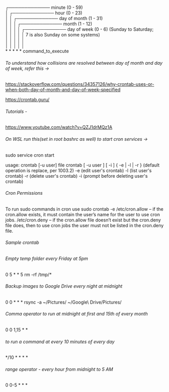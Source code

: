  ┌───────────── minute (0 - 59) 
 <br/>│ ┌───────────── hour (0 - 23)
<br/> │ │ ┌───────────── day of month (1 - 31)
<br/> │ │ │ ┌───────────── month (1 - 12)
<br/> │ │ │ │ ┌───────────── day of week (0 - 6) (Sunday to Saturday;
<br/> │ │ │ │ │                                       7 is also Sunday on some systems)
<br/> │ │ │ │ │
<br/> │ │ │ │ │
<br/> * * * * *  command_to_execute


###### To understand how collisions are resolved between day of month and day of week, refer this -> 
 https://stackoverflow.com/questions/34357126/why-crontab-uses-or-when-both-day-of-month-and-day-of-week-specified


 https://crontab.guru/

###### Tutorials - 
https://www.youtube.com/watch?v=QZJ1drMQz1A


###### On WSL run this(set in root bashrc as well) to start cron services ->
sudo service cron start

 usage:  crontab [-u user] file
        crontab [ -u user ] [ -i ] { -e | -l | -r }
                (default operation is replace, per 1003.2)
        -e      (edit user's crontab)
        -l      (list user's crontab)
        -r      (delete user's crontab)
        -i      (prompt before deleting user's crontab)


###### Cron Permissions 
 To run sudo commands in cron
 use sudo crontab -e
 /etc/cron.allow – if the cron.allow exists, it must contain the user’s name for the user to use cron jobs.
 /etc/cron.deny – if the cron.allow file doesn’t exist but the cron.deny file does, then to use cron jobs the user must not be listed in the cron.deny file.

###### Sample crontab

###### Empty temp folder every Friday at 5pm
0 5 * * 5 rm -rf /tmp/*

###### Backup images to Google Drive every night at midnight
0 0 * * * rsync -a ~/Pictures/ ~/Google\ Drive/Pictures/

###### Comma operator to run at midnight at first and 15th of every month
0 0 1,15 * * <command>

###### to run a command at every 10 minutes of every day
*/10 * * * * <command>

###### range operator - every hour from midnight to 5 AM
0 0-5 * * * <command>



